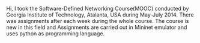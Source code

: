 Hi,
I took the Software-Defined Networking Course(MOOC) conducted by Georgia Institute of Technology, Atalanta, USA during May-July 2014. There was assignments after each week during the whole course. The course is new in this field and Assignments are carried out in Mininet emulator and uses python as programming language. 

